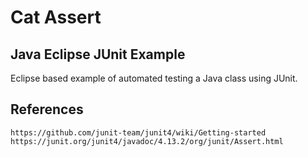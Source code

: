 # Cat Assert
## Java Eclipse JUnit Example
Eclipse based example of automated testing a Java class using JUnit.
## References
`https://github.com/junit-team/junit4/wiki/Getting-started`<br>
`https://junit.org/junit4/javadoc/4.13.2/org/junit/Assert.html`